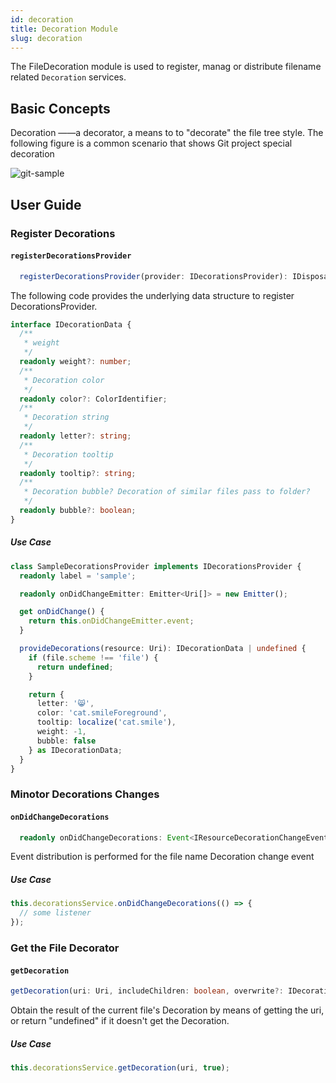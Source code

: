 ```yaml
---
id: decoration
title: Decoration Module
slug: decoration
---
```


The FileDecoration module is used to register, manag or distribute filename related `Decoration` services. 

## Basic Concepts

Decoration ——a decorator, a means to to "decorate" the file tree style. The following figure is a common scenario that shows Git project special decoration

![git-sample](https://img.alicdn.com/imgextra/i4/O1CN0102WFi9267ik1JKMeC_!!6000000007615-2-tps-1038-824.png)

## User Guide

### Register Decorations

#### `registerDecorationsProvider`

```ts
  registerDecorationsProvider(provider: IDecorationsProvider): IDisposable;
```

The following code provides the underlying data structure to register DecorationsProvider.

```ts
interface IDecorationData {
  /**
   * weight
   */
  readonly weight?: number;
  /**
   * Decoration color
   */
  readonly color?: ColorIdentifier;
  /**
   * Decoration string
   */
  readonly letter?: string;
  /**
   * Decoration tooltip
   */
  readonly tooltip?: string;
  /**
   * Decoration bubble? Decoration of similar files pass to folder?
   */
  readonly bubble?: boolean;
}
```

##### Use Case

```ts
class SampleDecorationsProvider implements IDecorationsProvider {
  readonly label = 'sample';

  readonly onDidChangeEmitter: Emitter<Uri[]> = new Emitter();

  get onDidChange() {
    return this.onDidChangeEmitter.event;
  }

  provideDecorations(resource: Uri): IDecorationData | undefined {
    if (file.scheme !== 'file') {
      return undefined;
    }

    return {
      letter: '😸',
      color: 'cat.smileForeground',
      tooltip: localize('cat.smile'),
      weight: -1,
      bubble: false
    } as IDecorationData;
  }
}
```

### Minotor Decorations Changes

#### `onDidChangeDecorations`

```ts
  readonly onDidChangeDecorations: Event<IResourceDecorationChangeEvent>;
```

Event distribution is performed for the file name Decoration change event

##### Use Case

```ts
this.decorationsService.onDidChangeDecorations(() => {
  // some listener
});
```

### Get the File Decorator

#### `getDecoration`

```ts
getDecoration(uri: Uri, includeChildren: boolean, overwrite?: IDecorationData): IDecoration | undefined;
```

Obtain the result of the current file's Decoration by means of getting the uri, or return "undefined" if it doesn't get the Decoration.

##### Use Case

```ts
this.decorationsService.getDecoration(uri, true);
```
